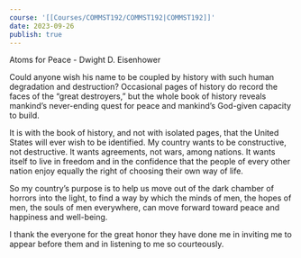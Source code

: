 ```yaml
---
course: '[[Courses/COMMST192/COMMST192|COMMST192]]'
date: 2023-09-26
publish: true
---
```


Atoms for Peace - Dwight D. Eisenhower


Could anyone wish his name to be coupled by history with such human degradation and destruction? Occasional pages of history do record the faces of the “great destroyers,” but the whole book of history reveals mankind’s never-ending quest for peace and mankind’s God-given capacity to build.

It is with the book of history, and not with isolated pages, that the United States will ever wish to be identified. My country wants to be constructive, not destructive. It wants agreements, not wars, among nations. It wants itself to live in freedom and in the confidence that the people of every other nation enjoy equally the right of choosing their own way of life.

So my country’s purpose is to help us move out of the dark chamber of horrors into the light, to find a way by which the minds of men, the hopes of men, the souls of men everywhere, can move forward toward peace and happiness and well-being.

I thank the everyone for the great honor they have done me in inviting me to appear before them and in listening to me so courteously.